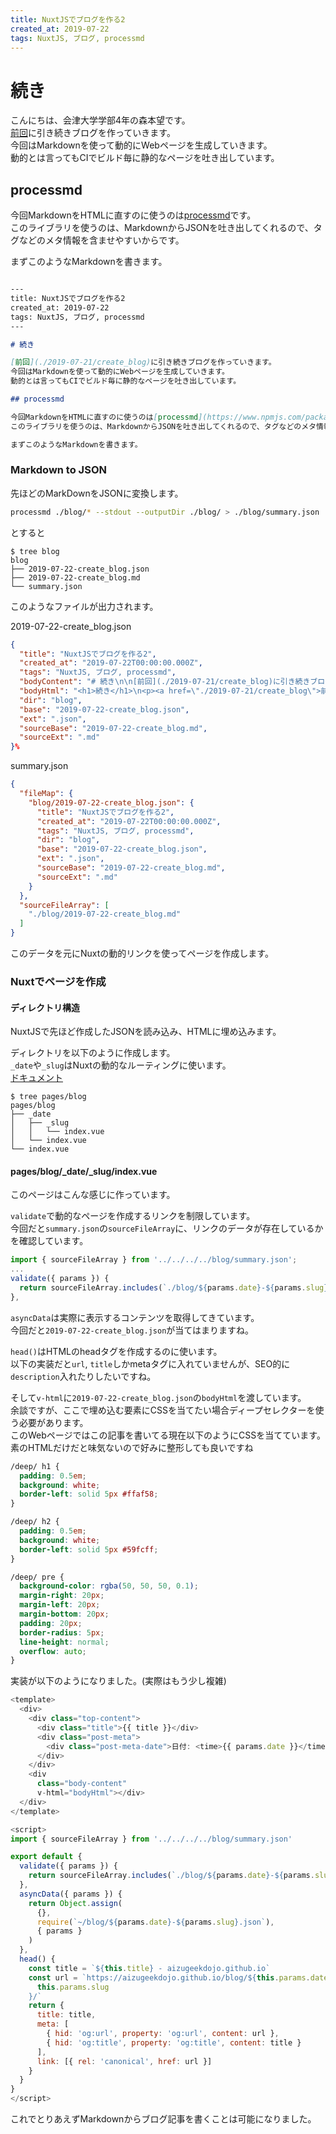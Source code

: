 ```yaml
---
title: NuxtJSでブログを作る2
created_at: 2019-07-22
tags: NuxtJS, ブログ, processmd
---
```


# 続き

こんにちは、会津大学学部4年の森本望です。  
[前回](../2019-07-11/create_blog)に引き続きブログを作っていきます。  
今回はMarkdownを使って動的にWebページを生成していきます。  
動的とは言ってもCIでビルド毎に静的なページを吐き出しています。  

## processmd 

今回MarkdownをHTMLに直すのに使うのは[processmd](https://www.npmjs.com/package/processmd)です。  
このライブラリを使うのは、MarkdownからJSONを吐き出してくれるので、タグなどのメタ情報を含ませやすいからです。  

まずこのようなMarkdownを書きます。

``` markdown

---
title: NuxtJSでブログを作る2
created_at: 2019-07-22
tags: NuxtJS, ブログ, processmd
---

# 続き

[前回](./2019-07-21/create_blog)に引き続きブログを作っていきます。  
今回はMarkdownを使って動的にWebページを生成していきます。  
動的とは言ってもCIでビルド毎に静的なページを吐き出しています。  

## processmd 

今回MarkdownをHTMLに直すのに使うのは[processmd](https://www.npmjs.com/package/processmd)です。  
このライブラリを使うのは、MarkdownからJSONを吐き出してくれるので、タグなどのメタ情報を含ませやすいからです。  

まずこのようなMarkdownを書きます。  

```

### Markdown to JSON

先ほどのMarkDownをJSONに変換します。  
``` sh
processmd ./blog/* --stdout --outputDir ./blog/ > ./blog/summary.json
```

とすると 

``` 
$ tree blog
blog
├── 2019-07-22-create_blog.json
├── 2019-07-22-create_blog.md
└── summary.json
```

このようなファイルが出力されます。  

2019-07-22-create_blog.json 
``` json 
{
  "title": "NuxtJSでブログを作る2",
  "created_at": "2019-07-22T00:00:00.000Z",
  "tags": "NuxtJS, ブログ, processmd",
  "bodyContent": "# 続き\n\n[前回](./2019-07-21/create_blog)に引き続きブログを作っていきます。\n今回はMarkdownを使って動的にWebページを生成していきます。\n動的とは言ってもCIでビルド毎に静的なページを吐き出しています。\n\n## processmd \n\n今回MarkdownをHTMLに直すのownからJSONを吐き出してくれるので、タグなどのメタ情報を含ませやすいからです。\n\nまずこのようなMarkdownを書きます。\n\n``` markdown\n\n---\ntitle: NuxtJSでブログを作る2\ncreated_at: 2019-07-22\ntags: NuxtJS, ブログ, processmd\n---\n\n# 続き\n\n[前回](./2019-07-21動的にWebページを生成していきます。\n動的とは言ってもCIでビルド毎に静的なページを吐き出しています。\n\n## processmd \n\n今回MarkdownをHTMLに直すのに使うのは[processmd](https://www.npmjs.com/package/processmd)です。\nこのライブラリを使うのは、MarkdownからJSONを吐き出してくれるので、タグなどのメタ情報を含ませやすいからです。\n\nまずこのようなMarkdownを書きます。\n\n```",
  "bodyHtml": "<h1>続き</h1>\n<p><a href=\"./2019-07-21/create_blog\">前回</a>に引き続きブログを作っていきます。\n今回はMarkdownを使って動的にWebページを生成していきます。\n動的とは言ってもCIでビルド毎に静的なページを吐き出しています。</p>\n<h2>processmd</h2>\n<p\">processmd</a>です。\nこのライブラリを使うのは、MarkdownからJSONを吐き出してくれるので、タグなどのメタ情報を含ませやすいからです。</p>\n<p>まずこのようなMarkdownを書きます。</p>\n<pre><code class=\"hljs\">---\ntitle: NuxtJSでブログを作る2\ncreated_at: 2019-07-2前回](./2019-07-21/create_blog)に引き続きブログを作っていきます。\n今回はMarkdownを使って動的にWebページを生成していきます。\n動的とは言ってもCIでビルド毎に静的なページを吐き出しています。\n\n## processmd \n\n今回MarkdownをHTMLに直すのに使うのは[processmd](https:タ情報を含ませやすいからです。\n\nまずこのようなMarkdownを書きます。</code></pre>",
  "dir": "blog",
  "base": "2019-07-22-create_blog.json",
  "ext": ".json",
  "sourceBase": "2019-07-22-create_blog.md",
  "sourceExt": ".md"
}%    
```

summary.json
``` json 
{
  "fileMap": {
    "blog/2019-07-22-create_blog.json": {
      "title": "NuxtJSでブログを作る2",
      "created_at": "2019-07-22T00:00:00.000Z",
      "tags": "NuxtJS, ブログ, processmd",
      "dir": "blog",
      "base": "2019-07-22-create_blog.json",
      "ext": ".json",
      "sourceBase": "2019-07-22-create_blog.md",
      "sourceExt": ".md"
    }
  },
  "sourceFileArray": [
    "./blog/2019-07-22-create_blog.md"
  ]
}
```

このデータを元にNuxtの動的リンクを使ってページを作成します。

### Nuxtでページを作成

#### ディレクトリ構造

NuxtJSで先ほど作成したJSONを読み込み、HTMLに埋め込みます。

ディレクトリを以下のように作成します。    
`_date`や`_slug`はNuxtの動的なルーティングに使います。    
[ドキュメント](https://ja.nuxtjs.org/guide/routing/#%E5%8B%95%E7%9A%84%E3%81%AA%E3%83%AB%E3%83%BC%E3%83%86%E3%82%A3%E3%83%B3%E3%82%B0)

``` 
$ tree pages/blog
pages/blog
├── _date
│   ├── _slug
│   │   └── index.vue
│   └── index.vue
└── index.vue
```

#### pages/blog/_date/_slug/index.vue

このページはこんな感じに作っています。

`validate`で動的なページを作成するリンクを制限しています。  
今回だと`summary.json`の`sourceFileArray`に、リンクのデータが存在しているかを確認しています。  
``` js
import { sourceFileArray } from '../../../../blog/summary.json';
...
validate({ params }) {
  return sourceFileArray.includes(`./blog/${params.date}-${params.slug}.md`)
},
```

`asyncData`は実際に表示するコンテンツを取得してきています。  
今回だと`2019-07-22-create_blog.json`が当てはまりますね。  

`head()`はHTMLのheadタグを作成するのに使います。  
以下の実装だと`url`, `title`しかmetaタグに入れていませんが、SEO的に`description`入れたりしたいですね。  

そして`v-html`に`2019-07-22-create_blog.json`の`bodyHtml`を渡しています。  
余談ですが、ここで埋め込む要素にCSSを当てたい場合ディープセレクターを使う必要があります。  
このWebページではこの記事を書いてる現在以下のようにCSSを当てています。  
素のHTMLだけだと味気ないので好みに整形しても良いですね  

```css
/deep/ h1 {
  padding: 0.5em;
  background: white;
  border-left: solid 5px #ffaf58;
}

/deep/ h2 {
  padding: 0.5em;
  background: white;
  border-left: solid 5px #59fcff;
}

/deep/ pre {
  background-color: rgba(50, 50, 50, 0.1);
  margin-right: 20px;
  margin-left: 20px;
  margin-bottom: 20px;
  padding: 20px;
  border-radius: 5px;
  line-height: normal;
  overflow: auto;
}
```

実装が以下のようになりました。(実際はもう少し複雑)

``` js
<template>
  <div>
    <div class="top-content"> 
      <div class="title">{{ title }}</div>
      <div class="post-meta">
        <div class="post-meta-date">日付: <time>{{ params.date }}</time></div>
      </div>
    </div>
    <div 
      class="body-content" 
      v-html="bodyHtml"></div>
  </div>
</template>

<script>
import { sourceFileArray } from '../../../../blog/summary.json'

export default {
  validate({ params }) {
    return sourceFileArray.includes(`./blog/${params.date}-${params.slug}.md`)
  },
  asyncData({ params }) {
    return Object.assign(
      {},
      require(`~/blog/${params.date}-${params.slug}.json`),
      { params }
    )
  },
  head() {
    const title = `${this.title} - aizugeekdojo.github.io`
    const url = `https://aizugeekdojo.github.io/blog/${this.params.date}/${
      this.params.slug
    }/`
    return {
      title: title,
      meta: [
        { hid: 'og:url', property: 'og:url', content: url },
        { hid: 'og:title', property: 'og:title', content: title }
      ],
      link: [{ rel: 'canonical', href: url }]
    }
  }
}
</script>
```

これでとりあえずMarkdownからブログ記事を書くことは可能になりました。
